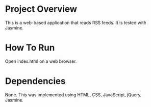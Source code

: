 # Project Overview
This is a web-based application that reads RSS feeds. It is tested with Jasmine.

# How To Run
Open index.html on a web browser.

# Dependencies
None. This was implemented using HTML, CSS, JavaScript, jQuery, Jasmine.
